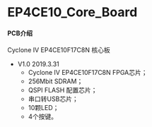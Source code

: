 # EP4CE10_Core_Board
#### PCB介绍
Cyclone IV EP4CE10F17C8N 核心板

* V1.0   2019.3.31
    * Cyclone IV EP4CE10F17C8N FPGA芯片；
    * 256Mbit SDRAM；
    * QSPI FLASH 配置芯片；
    * 串口转USB芯片；
    * 10颗LED；
    * 4个按键。

